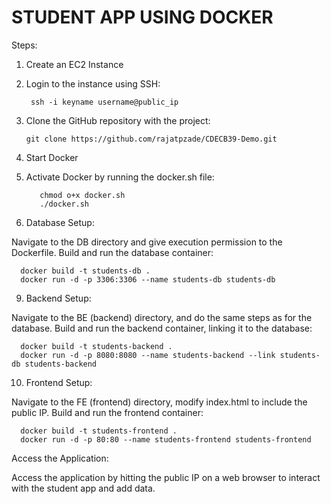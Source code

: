 #  STUDENT APP USING DOCKER

Steps:

1. Create an EC2 Instance

2. Login to the instance using SSH:

        ssh -i keyname username@public_ip

4. Clone the GitHub repository with the project:

       git clone https://github.com/rajatpzade/CDECB39-Demo.git

6. Start Docker

7. Activate Docker by running the docker.sh file:
          
          chmod o+x docker.sh
          ./docker.sh
8. Database Setup:

Navigate to the DB directory and give execution permission to the Dockerfile.
Build and run the database container:

      docker build -t students-db .
      docker run -d -p 3306:3306 --name students-db students-db
9. Backend Setup:

Navigate to the BE (backend) directory, and do the same steps as for the database.
Build and run the backend container, linking it to the database:

      docker build -t students-backend .
      docker run -d -p 8080:8080 --name students-backend --link students-db students-backend
10. Frontend Setup:

Navigate to the FE (frontend) directory, modify index.html to include the public IP.
Build and run the frontend container:
  
      docker build -t students-frontend .
      docker run -d -p 80:80 --name students-frontend students-frontend
Access the Application:

Access the application by hitting the public IP on a web browser to interact with the student app and add data.
